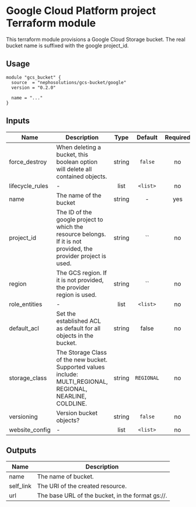 # Google Cloud Platform project Terraform module

This terraform module provisions a Google Cloud Storage bucket. The real bucket name is suffixed with the google project_id.

## Usage

```hcl
module "gcs_bucket" {
  source  = "nephosolutions/gcs-bucket/google"
  version = "0.2.0"

  name = "..."
}
```

## Inputs

| Name | Description | Type | Default | Required |
|------|-------------|:----:|:-----:|:-----:|
| force\_destroy | When deleting a bucket, this boolean option will delete all contained objects. | string | `false` | no |
| lifecycle\_rules | - | list | `<list>` | no |
| name | The name of the bucket | string | - | yes |
| project\_id | The ID of the google project to which the resource belongs. If it is not provided, the provider project is used. | string | `` | no |
| region | The GCS region. If it is not provided, the provider region is used. | string | `` | no |
| role\_entities | - | list | `<list>` | no |
| default\_acl | Set the established ACL as default for all objects in the bucket. | string | false | no |
| storage\_class | The Storage Class of the new bucket. Supported values include: MULTI_REGIONAL, REGIONAL, NEARLINE, COLDLINE. | string | `REGIONAL` | no |
| versioning | Version bucket objects? | string | `false` | no |
| website\_config | - | list | `<list>` | no |

## Outputs

| Name | Description |
|------|-------------|
| name | The name of bucket. |
| self\_link | The URI of the created resource. |
| url | The base URL of the bucket, in the format gs://<bucket-name>. |
